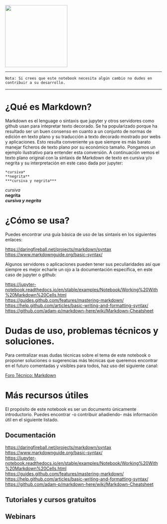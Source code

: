 <img src="https://upload.wikimedia.org/wikipedia/commons/thumb/3/37/Markdown-mark-solid.svg/2000px-Markdown-mark-solid.svg.png" width="200">

---
`Nota: Si crees que este notebook necesita algún cambio no dudes en contribuir a su desarrollo.`

---

# ¿Qué es Markdown?

Markdown es el lenguage o sintaxis que jupyter y otros servidores como github usan para intepretar texto decorado. Se ha popularizado porque ha resultado ser un buen consenso en cuanto a un conjunto de normas de edición en texto plano y su traducción a texto decorado mostrado por webs y aplicaciones. Esto resulta conveniente ya que siempre es más barato manejar ficheros de texto plano por su económico tamaño. Pongamos un ejemplo ilustrativo para entender esta conversión. A continuación vemos el texto plano original con la sintaxis de Markdown de texto en cursiva y/o negrita y su interpretación en este caso dada por jupyter:

```
*cursiva*
**negrita**
***cursiva y negrita***
```

*cursiva*     
**negrita**    
***cursiva y negrita***    

# ¿Cómo se usa?

Puedes encontrar una guía básica de uso de las sintaxis en los siguientes enlaces:
 
https://daringfireball.net/projects/markdown/syntax  
https://www.markdownguide.org/basic-syntax/  

Algunos servidores o aplicaciones pueden tener sus peculiaridades así que siempre es mejor echarle un ojo a la documentación específica, en este caso de jupyter o github:

https://jupyter-notebook.readthedocs.io/en/stable/examples/Notebook/Working%20With%20Markdown%20Cells.html    
https://guides.github.com/features/mastering-markdown/    
https://help.github.com/articles/basic-writing-and-formatting-syntax/    
https://github.com/adam-p/markdown-here/wiki/Markdown-Cheatsheet       

# Dudas de uso, problemas técnicos y soluciones.

Para centralizar esas dudas técnicas sobre el tema de este notebook o proponer soluciones o sugerencias más técnicas que queremos encontrar en el futuro comentadas y visibles para todos, haz uso del siguiente canal:

[Foro Técnico: Markdown](https://github.com/uibcdf/Academia/issues/8)

# Más recursos útiles 

El propósito de este notebook es ser un documento únicamente introductorio. Puedes encontrar -o contribuir añadiendo- más información útil en el siguiente listado.


## Documentación
https://daringfireball.net/projects/markdown/syntax  
https://www.markdownguide.org/basic-syntax/  
https://jupyter-notebook.readthedocs.io/en/stable/examples/Notebook/Working%20With%20Markdown%20Cells.html    
https://guides.github.com/features/mastering-markdown/    
https://help.github.com/articles/basic-writing-and-formatting-syntax/    
https://github.com/adam-p/markdown-here/wiki/Markdown-Cheatsheet     

## Tutoriales y cursos gratuitos


## Webinars

